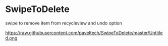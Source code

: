 # SwipeToDelete
swipe to remove item from recycleview and undo option

https://raw.githubusercontent.com/paveltech/SwipeToDelete/master/Untitled.png
